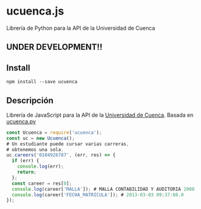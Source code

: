 # ucuenca.js
Librería de Python para la API de la Universidad de Cuenca

## UNDER DEVELOPMENT!!

## Install

`npm install --save ucuenca`


## Descripción

Librería de JavaScript para la API de la [Universidad de Cuenca](http://www.ucuenca.edu.ec/). Basada en [ucuenca.py](https://github.com/stsewd/ucuenca.py)


```javascript
const Ucuenca = require('ucuenca');
const uc = new Ucuenca();
# Un estudiante puede cursar varias carreras,
# obtenemos una sola.
uc.careers('0104926787', (err, res) => {
  if (err) { 
    console.log(err);
    return;
  };
  const career = res[0];
  console.log(career['MALLA']); # MALLA CONTABILIDAD Y AUDITORIA 2008
  console.log(career['FECHA_MATRICULA']); # 2013-03-03 09:37:08.0
});
```
